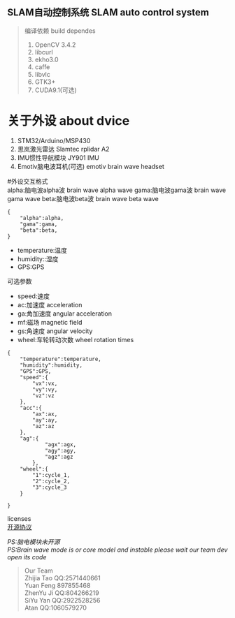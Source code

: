 ## SLAM自动控制系统  SLAM auto control system
> 编译依赖  build dependes 
> 1. OpenCV 3.4.2  
> 2. libcurl  
> 3. ekho3.0  
> 4. caffe  
> 5. libvlc  
> 6. GTK3+  
> 7. CUDA9.1(可选)  

# 关于外设  about dvice
1. STM32/Arduino/MSP430  
2. 思岚激光雷达 Slamtec rplidar A2
3. IMU惯性导航模块 JY901 IMU
4. Emotiv脑电波耳机(可选)  emotiv brain wave headset

#外设交互格式  
alpha:脑电波alpha波  brain wave alpha wave
gama:脑电波gama波  brain wave gama wave
beta:脑电波beta波  brain wave beta wave
```
{
	"alpha":alpha,
	"gama":gama,
	"beta":beta,
}
```
* temperature:温度  
* humidity::湿度  
* GPS:GPS  

可选参数  

* speed:速度  
* ac:加速度  acceleration
* ga:角加速度  angular acceleration
* mf:磁场  magnetic field
* gs:角速度  angular velocity
* wheel:车轮转动次数  wheel rotation times
```
{
	"temperature":temperature,
	"humidity":humidity,
	"GPS":GPS,
	"speed":{
		"vx":vx,
		"vy":vy,
		"vz":vz	
	},
	"acc":{
		"ax":ax,
		"ay":ay,
		"az":az	
	},
	"ag":{
    		"agx":agx,
    		"agy":agy,
    		"agz":agz	
    	},
	"wheel":{
		"1":cycle_1,
		"2":cycle_2,
		"3":cycle_3	
	}
	
}
```
licenses  
[开源协议](http://www.gnu.org/licenses/gpl-3.0.html)  

*PS:脑电模块未开源*  
*PS:Brain wave mode is or core model and instable please wait our team dev open its code*
> Our Team    
> Zhijia Tao
> QQ:2571440661  
> Yuan Feng
> 897855468  
> ZhenYu Ji
> QQ:804266219  
> SiYu Yan
> QQ:2922528256  
> Atan
> QQ:1060579270
